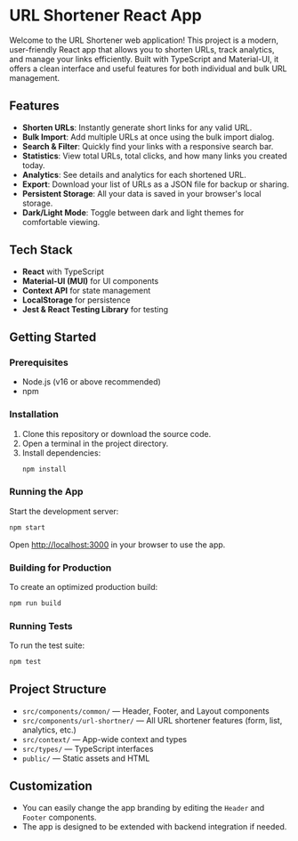 # URL Shortener React App

Welcome to the URL Shortener web application! This project is a modern, user-friendly React app that allows you to shorten URLs, track analytics, and manage your links efficiently. Built with TypeScript and Material-UI, it offers a clean interface and useful features for both individual and bulk URL management.

## Features

- **Shorten URLs**: Instantly generate short links for any valid URL.
- **Bulk Import**: Add multiple URLs at once using the bulk import dialog.
- **Search & Filter**: Quickly find your links with a responsive search bar.
- **Statistics**: View total URLs, total clicks, and how many links you created today.
- **Analytics**: See details and analytics for each shortened URL.
- **Export**: Download your list of URLs as a JSON file for backup or sharing.
- **Persistent Storage**: All your data is saved in your browser's local storage.
- **Dark/Light Mode**: Toggle between dark and light themes for comfortable viewing.

## Tech Stack

- **React** with TypeScript
- **Material-UI (MUI)** for UI components
- **Context API** for state management
- **LocalStorage** for persistence
- **Jest & React Testing Library** for testing

## Getting Started

### Prerequisites
- Node.js (v16 or above recommended)
- npm

### Installation
1. Clone this repository or download the source code.
2. Open a terminal in the project directory.
3. Install dependencies:
   ```bash
   npm install
   ```

### Running the App
Start the development server:
```bash
npm start
```
Open [http://localhost:3000](http://localhost:3000) in your browser to use the app.

### Building for Production
To create an optimized production build:
```bash
npm run build
```

### Running Tests
To run the test suite:
```bash
npm test
```

## Project Structure
- `src/components/common/` — Header, Footer, and Layout components
- `src/components/url-shortner/` — All URL shortener features (form, list, analytics, etc.)
- `src/context/` — App-wide context and types
- `src/types/` — TypeScript interfaces
- `public/` — Static assets and HTML

## Customization
- You can easily change the app branding by editing the `Header` and `Footer` components.
- The app is designed to be extended with backend integration if needed.




